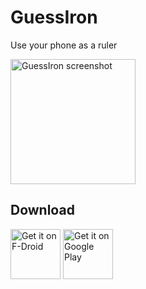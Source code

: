 # GuessIron

Use your phone as a ruler

<img src="https://github.com/mobeil1/GuessIron/blob/main/fastlane/metadata/android/en-US/images/phoneScreenshots/2.png" width="200" alt="GuessIron screenshot">

## Download

[<img src="https://fdroid.gitlab.io/artwork/badge/get-it-on.png" alt="Get it on F-Droid" height="80">](https://f-droid.org/app/de.indie42.guessiron)
[<img alt='Get it on Google Play' src='https://play.google.com/intl/en_us/badges/static/images/badges/en_badge_web_generic.png' height="80"/>](https://play.google.com/store/apps/details?id=de.indie42.guessiron)
